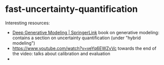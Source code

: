 # fast-uncertainty-quantification

Interesting resources:

- [Deep Generative Modeling | SpringerLink](https://link.springer.com/book/10.1007/978-3-031-64087-2)
  book on generative modeling: contains a section on uncertainty quantification (under "hybrid modeling")
- https://www.youtube.com/watch?v=veYq6EWZyVc
  towards the end of the video: talks about calibration and evaluation
- 
